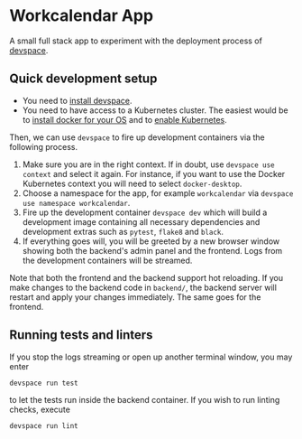 # Workcalendar App

A small full stack app to experiment with the deployment process of
[devspace](https://devspace.sh/).

## Quick development setup

- You need to [install
  devspace](https://devspace.sh/cli/docs/getting-started/installation).
- You need to have access to a Kubernetes cluster. The easiest would be to
  [install docker for your OS](https://docs.docker.com/get-docker/) and to
  [enable
  Kubernetes](https://docs.docker.com/desktop/kubernetes/#enable-kubernetes).

Then, we can use `devspace` to fire up development containers via the following
process.
1. Make sure you are in the right context. If in doubt, use `devspace use
   context` and select it again. For instance, if you want to use the Docker
   Kubernetes context you will need to select `docker-desktop`.
2. Choose a namespace for the app, for example `workcalendar` via `devspace use
   namespace workcalendar`.
3. Fire up the development container `devspace dev` which will build a 
   development image containing all necessary dependencies and development
   extras such as `pytest`, `flake8` and `black`.
4. If everything goes will, you will be greeted by a new browser window showing
   both the backend's admin panel and the frontend. Logs from the development
   containers will be streamed.

Note that both the frontend and the backend support hot reloading. If you make
changes to the backend code in `backend/`, the backend server will restart and
apply your changes immediately. The same goes for the frontend.

## Running tests and linters

If you stop the logs streaming or open up another terminal window, you may
enter
```
devspace run test
```

to let the tests run inside the backend container. If you wish to run linting checks,
execute
```
devspace run lint
```

